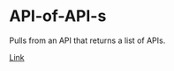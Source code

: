 # API-of-API-s

Pulls from an API that returns a list of APIs.

[Link](https://inspiring-swanson-110be5.netlify.app)
